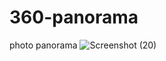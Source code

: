 # 360-panorama
photo panorama 
![Screenshot (20)](https://user-images.githubusercontent.com/40547462/182003734-e75d4258-09a2-4fb2-a599-2984ccf93a22.png)
